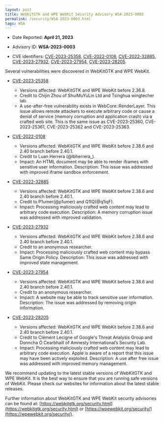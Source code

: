 ```yaml
---
layout: post
title: WebKitGTK and WPE WebKit Security Advisory WSA-2023-0003
permalink: /security/WSA-2023-0003.html
tags: WSA
---
```


* Date Reported: **April 21, 2023**

* Advisory ID: **WSA-2023-0003**

* CVE identifiers: [CVE-2023-25358](#CVE-2023-25358), [CVE-2022-0108](#CVE-2022-0108),
  [CVE-2022-32885](#CVE-2022-32885), [CVE-2023-27932](#CVE-2023-27932),
  [CVE-2023-27954](#CVE-2023-27954), [CVE-2023-28205](#CVE-2023-28205).


Several vulnerabilities were discovered in WebKitGTK and WPE WebKit.

* <a name="CVE-2023-25358" href="https://cve.mitre.org/cgi-bin/cvename.cgi?name=CVE-2023-25358">CVE-2023-25358</a>
  * Versions affected: WebKitGTK and WPE WebKit before 2.36.8.
  * Credit to Chijin Zhou of ShuiMuYuLin Ltd and Tsinghua wingtecher
    lab.
  * A use-after-free vulnerability exists in WebCore::RenderLayer. This
    issue allows remote attackers to execute arbitrary code or cause a
    denial of service (memory corruption and application crash) via a
    crafted web site. This is the same issue as CVE-2023-25360,
    CVE-2023-25361, CVE-2023-25362 and CVE-2023-25363.

* <a name="CVE-2022-0108" href="https://cve.mitre.org/cgi-bin/cvename.cgi?name=CVE-2022-0108">CVE-2022-0108</a>
  * Versions affected: WebKitGTK and WPE WebKit before 2.38.6 and 2.40
    branch before 2.40.1.
  * Credit to Luan Herrera (@lbherrera_).
  * Impact: An HTML document may be able to render iframes with
    sensitive user information. Description: This issue was addressed
    with improved iframe sandbox enforcement.

* <a name="CVE-2022-32885" href="https://cve.mitre.org/cgi-bin/cvename.cgi?name=CVE-2022-32885">CVE-2022-32885</a>
  * Versions affected: WebKitGTK and WPE WebKit before 2.38.6 and 2.40
    branch before 2.40.1.
  * Credit to P1umer(@p1umer) and Q1IQ(@q1iqF).
  * Impact: Processing maliciously crafted web content may lead to
    arbitrary code execution. Description: A memory corruption issue was
    addressed with improved validation.

* <a name="CVE-2023-27932" href="https://cve.mitre.org/cgi-bin/cvename.cgi?name=CVE-2023-27932">CVE-2023-27932</a>
  * Versions affected: WebKitGTK and WPE WebKit before 2.38.6 and 2.40
    branch before 2.40.1.
  * Credit to an anonymous researcher.
  * Impact: Processing maliciously crafted web content may bypass Same
    Origin Policy. Description: This issue was addressed with improved
    state management.

* <a name="CVE-2023-27954" href="https://cve.mitre.org/cgi-bin/cvename.cgi?name=CVE-2023-27954">CVE-2023-27954</a>
  * Versions affected: WebKitGTK and WPE WebKit before 2.38.6 and 2.40
    branch before 2.40.1.
  * Credit to an anonymous researcher.
  * Impact: A website may be able to track sensitive user information.
    Description: The issue was addressed by removing origin information.

* <a name="CVE-2023-28205" href="https://cve.mitre.org/cgi-bin/cvename.cgi?name=CVE-2023-28205">CVE-2023-28205</a>
  * Versions affected: WebKitGTK and WPE WebKit before 2.38.6 and 2.40
    branch before 2.40.1.
  * Credit to Clément Lecigne of Google's Threat Analysis Group and
    Donncha Ó Cearbhaill of Amnesty International’s Security Lab.
  * Impact: Processing maliciously crafted web content may lead to
    arbitrary code execution. Apple is aware of a report that this issue
    may have been actively exploited. Description: A use after free
    issue was addressed with improved memory management.


We recommend updating to the latest stable versions of WebKitGTK and WPE
WebKit. It is the best way to ensure that you are running safe versions
of WebKit. Please check our websites for information about the latest
stable releases.

Further information about WebKitGTK and WPE WebKit security advisories can be found at:
[https://webkitgtk.org/security.html](https://webkitgtk.org/security.html) or [https://wpewebkit.org/security/](https://wpewebkit.org/security/).
